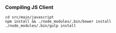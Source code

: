 
### Compiling JS Client

```
cd src/main/javascript
npm install && ./node_modules/.bin/bower install
./node_modules/.bin/gulp install
```
